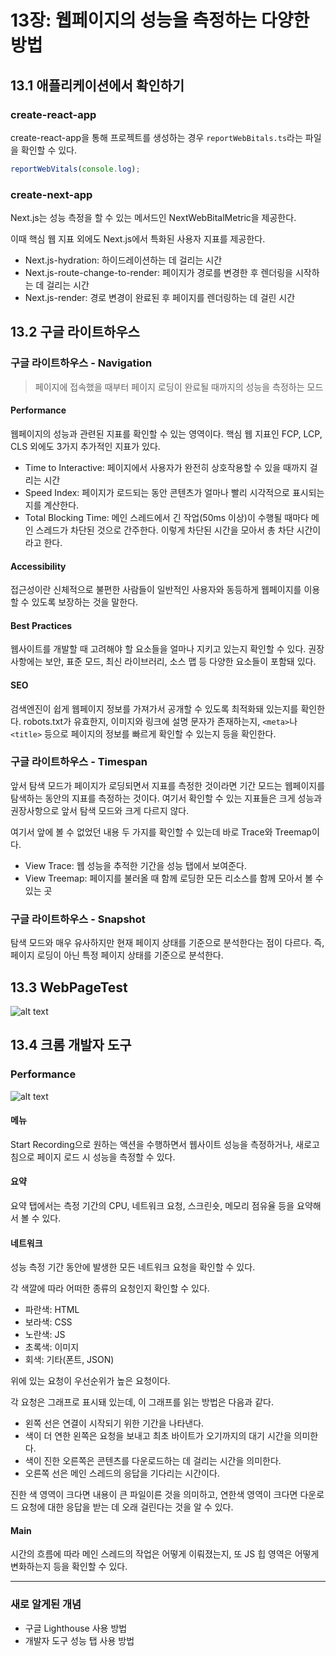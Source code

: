 # 13장: 웹페이지의 성능을 측정하는 다양한 방법

## 13.1 애플리케이션에서 확인하기

### create-react-app

create-react-app을 통해 프로젝트를 생성하는 경우 `reportWebBitals.ts`라는 파일을 확인할 수 있다.

```ts
reportWebVitals(console.log);
```

### create-next-app

Next.js는 성능 측정을 할 수 있는 메서드인 NextWebBitalMetric을 제공한다.

이때 핵심 웹 지표 외에도 Next.js에서 특화된 사용자 지표를 제공한다.

- Next.js-hydration: 하이드레이션하는 데 걸리는 시간
- Next.js-route-change-to-render: 페이지가 경로를 변경한 후 렌더링을 시작하는 데 걸리는 시간
- Next.js-render: 경로 변경이 완료된 후 페이지를 렌더링하는 데 걸린 시간

## 13.2 구글 라이트하우스

### 구글 라이트하우스 - Navigation

> 페이지에 접속했을 때부터 페이지 로딩이 완료될 때까지의 성능을 측정하는 모드

#### Performance

웹페이지의 성능과 관련된 지표를 확인할 수 있는 영역이다.
핵심 웹 지표인 FCP, LCP, CLS 외에도 3가지 추가적인 지표가 있다.

- Time to Interactive: 페이지에서 사용자가 완전히 상호작용할 수 있을 때까지 걸리는 시간
- Speed Index: 페이지가 로드되는 동안 콘텐츠가 얼마나 빨리 시각적으로 표시되는지를 계산한다.
- Total Blocking Time: 메인 스레드에서 긴 작업(50ms 이상)이 수행될 때마다 메인 스레드가 차단된 것으로 간주한다.
  이렇게 차단된 시간을 모아서 총 차단 시간이라고 한다.

#### Accessibility

접근성이란 신체적으로 불편한 사람들이 일반적인 사용자와 동등하게 웹페이지를 이용할 수 있도록 보장하는 것을 말한다.

#### Best Practices

웹사이트를 개발할 때 고려해야 할 요소들을 얼마나 지키고 있는지 확인할 수 있다.
권장사항에는 보안, 표준 모드, 최신 라이브러리, 소스 맵 등 다양한 요소들이 포함돼 있다.

#### SEO

검색엔진이 쉽게 웹페이지 정보를 가져가서 공개할 수 있도록 최적화돼 있는지를 확인한다.
robots.txt가 유효한지, 이미지와 링크에 설명 문자가 존재하는지, `<meta>`나 `<title>` 등으로 페이지의 정보를 빠르게 확인할 수 있는지 등을 확인한다.

### 구글 라이트하우스 - Timespan

앞서 탐색 모드가 페이지가 로딩되면서 지표를 측정한 것이라면 기간 모드는 웹페이지를 탐색하는 동안의 지표를 측정하는 것이다.
여기서 확인할 수 있는 지표들은 크게 성능과 권장사항으로 앞서 탐색 모드와 크게 다르지 않다.

여기서 앞에 볼 수 없었던 내용 두 가지를 확인할 수 있는데 바로 Trace와 Treemap이다.

- View Trace: 웹 성능을 추적한 기간을 성능 탭에서 보여준다.
- View Treemap: 페이지를 불러올 때 함께 로딩한 모든 리소스를 함께 모아서 볼 수 있는 곳

### 구글 라이트하우스 - Snapshot

탐색 모드와 매우 유사하지만 현재 페이지 상태를 기준으로 분석한다는 점이 다르다.
즉, 페이지 로딩이 아닌 특정 페이지 상태를 기준으로 분석한다.

## 13.3 WebPageTest

![alt text](image.png)

## 13.4 크롬 개발자 도구

### Performance

![alt text](image-1.png)

#### 메뉴

Start Recording으로 원하는 액션을 수행하면서 웹사이트 성능을 측정하거나,
새로고침으로 페이지 로드 시 성능을 측정할 수 있다.

#### 요약

요약 탭에서는 측정 기간의 CPU, 네트워크 요청, 스크린숏, 메모리 점유율 등을 요약해서 볼 수 있다.

#### 네트워크

성능 측정 기간 동안에 발생한 모든 네트워크 요청을 확인할 수 있다.

각 색깔에 따라 어떠한 종류의 요청인지 확인할 수 있다.

- 파란색: HTML
- 보라색: CSS
- 노란색: JS
- 초록색: 이미지
- 회색: 기타(폰트, JSON)

위에 있는 요청이 우선순위가 높은 요청이다.

각 요청은 그래프로 표시돼 있는데, 이 그래프를 읽는 방법은 다음과 같다.

- 왼쪽 선은 연결이 시작되기 위한 기간을 나타낸다.
- 색이 더 연한 왼쪽은 요청을 보내고 최초 바이트가 오기까지의 대기 시간을 의미한다.
- 색이 진한 오른쪽은 콘텐츠를 다운로드하는 데 걸리는 시간을 의미한다.
- 오른쪽 선은 메인 스레드의 응답을 기다리는 시간이다.

진한 색 영역이 크다면 내용이 큰 파일이른 것을 의미하고,
연한색 영역이 크다면 다운로드 요청에 대한 응답을 받는 데 오래 걸린다는 것을 알 수 있다.

#### Main

시간의 흐름에 따라 메인 스레드의 작업은 어떻게 이뤄졌는지,
또 JS 힙 영역은 어떻게 변화하는지 등을 확인할 수 있다.

---

### 새로 알게된 개념

- 구글 Lighthouse 사용 방법
- 개발자 도구 성능 탭 사용 방법
